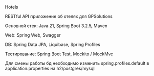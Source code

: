 Hotels

RESTful API приложение об отелях для GPSolutions

Основной стек: Java 21, Spring Boot 3.2.5, Maven

Web: Spring Web, Swagger

DB: Spring Data JPA, Liquibase, Spring Profiles

Тестирование: Spring Boot Test, Mockito / MockMvc

Для смены работы бд необходимо изменить spring.profiles.default в application.properties на h2/postgres/mysql
